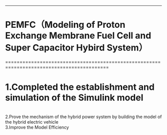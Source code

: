 
-----------------------------------------------------------------------------------------
# PEMFC（Modeling of Proton Exchange Membrane Fuel Cell and Super Capacitor Hybird System）
==========================================================================================



# 1.Completed the establishment and simulation of the Simulink model
<br>
2.Prove the mechanism of the hybrid power system by building the model of the hybrid electric vehicle <br>
3.Improve the Model Efficiency <br>  
